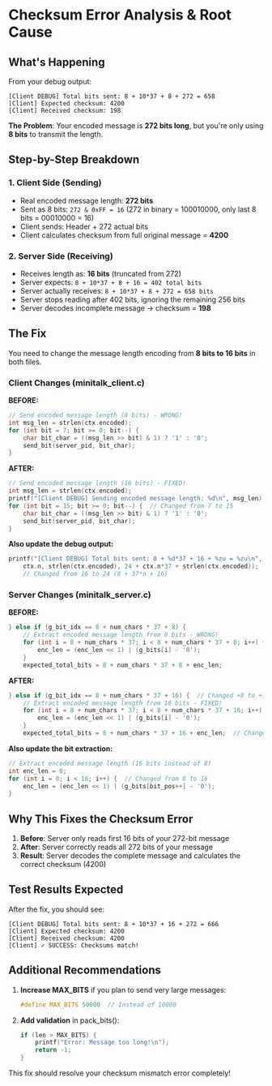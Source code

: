 # Checksum Error Analysis & Root Cause

## What's Happening

From your debug output:

```
[Client DEBUG] Total bits sent: 8 + 10*37 + 8 + 272 = 658
[Client] Expected checksum: 4200
[Client] Received checksum: 198
```

**The Problem**: Your encoded message is **272 bits long**, but you're only using **8 bits** to transmit the length.

## Step-by-Step Breakdown

### 1. **Client Side (Sending)**

- Real encoded message length: **272 bits**
- Sent as 8 bits: `272 & 0xFF = 16` (272 in binary = 100010000, only last 8 bits = 00010000 = 16)
- Client sends: Header + 272 actual bits
- Client calculates checksum from full original message = **4200**

### 2. **Server Side (Receiving)**

- Receives length as: **16 bits** (truncated from 272)
- Server expects: `8 + 10*37 + 8 + 16 = 402 total bits`
- Server actually receives: `8 + 10*37 + 8 + 272 = 658 bits`
- Server stops reading after 402 bits, ignoring the remaining 256 bits
- Server decodes incomplete message → checksum = **198**

## The Fix

You need to change the message length encoding from **8 bits to 16 bits** in both files.

### Client Changes (minitalk_client.c)

**BEFORE:**

```c
// Send encoded message length (8 bits) - WRONG!
int msg_len = strlen(ctx.encoded);
for (int bit = 7; bit >= 0; bit--) {
    char bit_char = ((msg_len >> bit) & 1) ? '1' : '0';
    send_bit(server_pid, bit_char);
}
```

**AFTER:**

```c
// Send encoded message length (16 bits) - FIXED!
int msg_len = strlen(ctx.encoded);
printf("[Client DEBUG] Sending encoded message length: %d\n", msg_len);
for (int bit = 15; bit >= 0; bit--) {  // Changed from 7 to 15
    char bit_char = ((msg_len >> bit) & 1) ? '1' : '0';
    send_bit(server_pid, bit_char);
}
```

**Also update the debug output:**

```c
printf("[Client DEBUG] Total bits sent: 8 + %d*37 + 16 + %zu = %zu\n", 
    ctx.n, strlen(ctx.encoded), 24 + ctx.n*37 + strlen(ctx.encoded));
    // Changed from 16 to 24 (8 + 37*n + 16)
```

### Server Changes (minitalk_server.c)

**BEFORE:**

```c
} else if (g_bit_idx == 8 + num_chars * 37 + 8) {
    // Extract encoded message length from 8 bits - WRONG!
    for (int i = 8 + num_chars * 37; i < 8 + num_chars * 37 + 8; i++) {
        enc_len = (enc_len << 1) | (g_bits[i] - '0');
    }
    expected_total_bits = 8 + num_chars * 37 + 8 + enc_len;
```

**AFTER:**

```c
} else if (g_bit_idx == 8 + num_chars * 37 + 16) {  // Changed +8 to +16
    // Extract encoded message length from 16 bits - FIXED!
    for (int i = 8 + num_chars * 37; i < 8 + num_chars * 37 + 16; i++) {  // Changed +8 to +16
        enc_len = (enc_len << 1) | (g_bits[i] - '0');
    }
    expected_total_bits = 8 + num_chars * 37 + 16 + enc_len;  // Changed +8 to +16
```

**Also update the bit extraction:**

```c
// Extract encoded message length (16 bits instead of 8)
int enc_len = 0;
for (int i = 0; i < 16; i++) {  // Changed from 8 to 16
    enc_len = (enc_len << 1) | (g_bits[bit_pos++] - '0');
}
```

## Why This Fixes the Checksum Error

1. **Before**: Server only reads first 16 bits of your 272-bit message
2. **After**: Server correctly reads all 272 bits of your message
3. **Result**: Server decodes the complete message and calculates the correct checksum (4200)

## Test Results Expected

After the fix, you should see:

```
[Client DEBUG] Total bits sent: 8 + 10*37 + 16 + 272 = 666
[Client] Expected checksum: 4200
[Client] Received checksum: 4200
[Client] ✓ SUCCESS: Checksums match!
```

## Additional Recommendations

1. **Increase MAX_BITS** if you plan to send very large messages:
    
    ```c
    #define MAX_BITS 50000  // Instead of 10000
    ```
    
2. **Add validation** in pack_bits():
    
    ```c
    if (len > MAX_BITS) {
        printf("Error: Message too long!\n");
        return -1;
    }
    ```
    

This fix should resolve your checksum mismatch error completely!